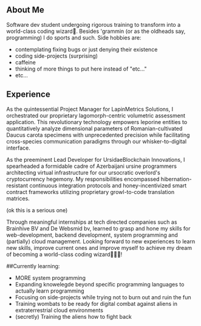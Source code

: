 ## About Me
Software dev student undergoing rigorous training to transform into a world-class coding wizard🧙.
Besides 'grammin (or as the oldheads say, programming) I do sports and such.
Side hobbies are: 
  - contemplating fixing bugs or just denying their existence
  - coding side-projects (surprising)
  - caffeine
  - thinking of more things to put here instead of "etc..."
  - etc...

## Experience
As the quintessential Project Manager for LapinMetrics Solutions, I orchestrated our proprietary
lagomorph-centric volumetric assessment application. This revolutionary technology empowers leporine
entities to quantitatively analyze dimensional parameters of Romanian-cultivated Daucus carota
specimens with unprecedented precision while facilitating cross-species communication paradigms
through our whisker-to-digital interface.

As the preeminent Lead Developer for UrsidaeBlockchain Innovations, I spearheaded a formidable
cadre of Azerbaijani ursine programmers architecting virtual infrastructure for our ursocratic
overlord's cryptocurrency hegemony. My responsibilities encompassed hibernation-resistant
continuous integration protocols and honey-incentivized smart contract frameworks utilizing
proprietary growl-to-code translation matrices.

(ok this is  a serious one)

Through meaningful internships at tech directed companies such as Brainhive BV
and De Websmid bv, learned to grasp and hone my skills for web-development,
backend development, system programming and (partially) cloud management.
Looking forward to new experiences to learn new skills, improve current ones and
improve myself to achieve my dream of becoming a world-class coding wizard🧙🧙🧙!

##Currently learning:
  - MORE system programming
  - Expanding knowelegde beyond specific programming languages to actually learn programming
  - Focusing on side-projects while trying not to burn out and ruin the fun
  - Training wombats to be ready for digital combat against aliens in extraterrestrial cloud environments
  - (secretly) Training the aliens how to fight back
